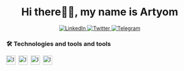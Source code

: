 <div id="header" align="center">
    <h1>Hi there👋🏻, my name is Artyom</h1>
</div>

<div align="center">
    <a href="https://www.linkedin.com/in/acidcry909/">
        <img src="https://img.shields.io/badge/Linkedin-black?style=for-the-badge&logo=linkedin" alt="LinkedIn"/
    </a>
    <a href="https://twitter.com/acidcry909">
        <img src="https://img.shields.io/badge/Twitter-black?style=for-the-badge&logo=x" alt="Twitter"/>
    </a>
    <a href="https://t.me/acidcry909">
        <img src="https://img.shields.io/badge/Telegram-black?style=for-the-badge&logo=telegram" alt="Telegram"/>
    </a>
</div>

### 🛠️ Technologies and tools and tools
<img src="https://img.shields.io/badge/Python-black?logo=python" alt="logo" height="25" />&nbsp;
<img src="https://img.shields.io/badge/JavaScript-black?logo=javascript" alt="logo" height="25" />&nbsp;
<img src="https://img.shields.io/badge/C-black?logo=c" alt="logo" height="25" />&nbsp;
<img src="https://img.shields.io/badge/Git-black?logo=git" alt="logo" height="25" />&nbsp;


